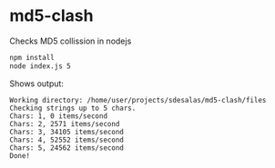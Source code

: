 # md5-clash
Checks MD5 collission in nodejs

```sh
npm install
node index.js 5
```

Shows output:

```
Working directory: /home/user/projects/sdesalas/md5-clash/files
Checking strings up to 5 chars.
Chars: 1, 0 items/second
Chars: 2, 2571 items/second
Chars: 3, 34105 items/second
Chars: 4, 52552 items/second
Chars: 5, 24562 items/second
Done!
```
